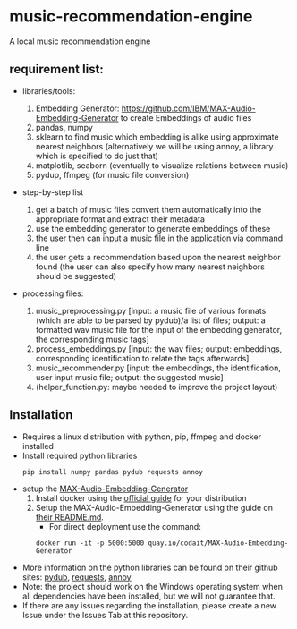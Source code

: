 # music-recommendation-engine
A local music recommendation engine
## requirement list:
- libraries/tools: 
    1. Embedding Generator: https://github.com/IBM/MAX-Audio-Embedding-Generator to create Embeddings of audio files
    2. pandas, numpy
    3. sklearn to find music which embedding is alike using approximate nearest neighbors (alternatively we will be using annoy, a library which is specified to do just that)
    4. matplotlib, seaborn (eventually to visualize relations between music)
    5. pydup, ffmpeg (for music file conversion)

- step-by-step list
    1. get a batch of music files convert them automatically into the appropriate format and extract their metadata
    2. use the embedding generator to generate embeddings of these
    3. the user then can input a music file in the application via command line
    4. the user gets a recommendation based upon the nearest neighbor found (the user can also specify how many nearest neighbors should be suggested)

- processing files:
    1. music\_preprocessing.py [input: a music file of various formats (which are able to be parsed by pydub)/a list of files; output: a formatted wav music file for the input of the embedding generator, the corresponding music tags]
    2. process\_embeddings.py [input: the wav files; output: embeddings, corresponding identification to relate the tags afterwards]
    3. music\_recommender.py [input: the embeddings, the identification, user input music file; output: the suggested music]
    4. (helper\_function.py: maybe needed to improve the project layout)

## Installation
- Requires a linux distribution with python, pip, ffmpeg and docker installed
- Install required python libraries
    ```
    pip install numpy pandas pydub requests annoy
    ```
- setup the [MAX-Audio-Embedding-Generator](https://github.com/IBM/MAX-Audio-Embedding-Generator)
    1. Install docker using the [official guide](https://docs.docker.com/engine/install/) for your distribution
    2. Setup the MAX-Audio-Embedding-Generator using the guide on [their README.md](https://github.com/IBM/MAX-Audio-Embedding-Generator).
        - For direct deployment use the command:
        ```
        docker run -it -p 5000:5000 quay.io/codait/MAX-Audio-Embedding-Generator
        ```
- More information on the python libraries can be found on their github sites: [pydub](https://github.com/jiaaro/pydub), [requests](https://github.com/psf/requests), [annoy](https://github.com/spotify/annoy)
- Note: the project should work on the Windows operating system when all dependencies have been installed, but we will not guarantee that.
- If there are any issues regarding the installation, please create a new Issue under the Issues Tab at this repository.
